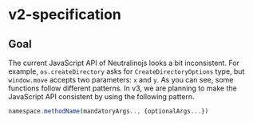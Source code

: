 # v2-specification

## Goal

The current JavaScript API of Neutralinojs looks a bit inconsistent. For example, `os.createDirectory` asks for `CreateDirectoryOptions` type, but `window.move` accepts two parameters: `x` and `y`. As you can see, some functions follow different patterns. In v3, we are planning to make the JavaScript API consistent by using the following pattern.

```js
namespace.methodName(mandatoryArgs.., {optionalArgs...})
```


